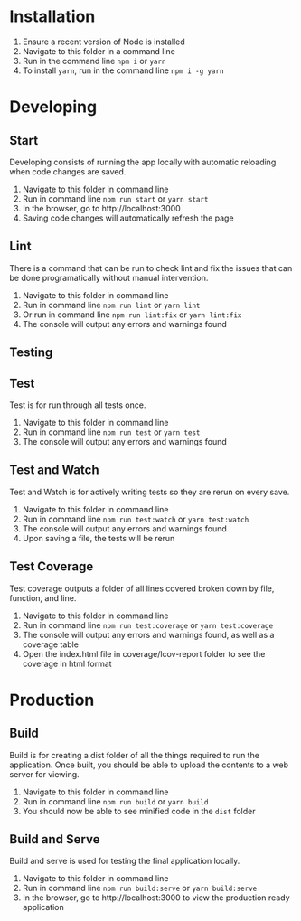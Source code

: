 # Installation
1. Ensure a recent version of Node is installed
2. Navigate to this folder in a command line
3. Run in the command line `npm i` or `yarn`
4. To install `yarn`, run in the command line `npm i -g yarn`

# Developing
## Start
Developing consists of running the app locally with automatic reloading when code changes are saved.

1. Navigate to this folder in command line
2. Run in command line `npm run start` or `yarn start`
3. In the browser, go to http://localhost:3000
4. Saving code changes will automatically refresh the page

## Lint
There is a command that can be run to check lint and fix the issues that can be done programatically without manual intervention.

1. Navigate to this folder in command line
2. Run in command line `npm run lint` or `yarn lint`
3. Or run in command line `npm run lint:fix` or `yarn lint:fix`
4. The console will output any errors and warnings found

## Testing
## Test
Test is for run through all tests once.

1. Navigate to this folder in command line
2. Run in command line `npm run test` or `yarn test`
3. The console will output any errors and warnings found

## Test and Watch
Test and Watch is for actively writing tests so they are rerun on every save.

1. Navigate to this folder in command line
2. Run in command line `npm run test:watch` or `yarn test:watch`
3. The console will output any errors and warnings found
4. Upon saving a file, the tests will be rerun

## Test Coverage
Test coverage outputs a folder of all lines covered broken down by file, function, and line.

1. Navigate to this folder in command line
2. Run in command line `npm run test:coverage` or `yarn test:coverage`
3. The console will output any errors and warnings found, as well as a coverage table
4. Open the index.html file in coverage/lcov-report folder to see the coverage in html format

# Production
## Build
Build is for creating a dist folder of all the things required to run the application. Once built, you should be able to upload the contents to a web server for viewing.

1. Navigate to this folder in command line
2. Run in command line `npm run build` or `yarn build`
3. You should now be able to see minified code in the `dist` folder

## Build and Serve
Build and serve is used for testing the final application locally.

1. Navigate to this folder in command line
2. Run in command line `npm run build:serve` or `yarn build:serve`
3. In the browser, go to http://localhost:3000 to view the production ready application